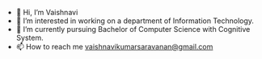 - 👋 Hi, I’m Vaishnavi
- 👀 I’m interested in working on a department of Information Technology.
- 🌱 I’m currently pursuing Bachelor of Computer Science with Cognitive System.
- 📫 How to reach me vaishnavikumarsaravanan@gmail.com

<!---
vaishnavi-saravanakumar/vaishnavi-saravanakumar is a ✨ special ✨ repository because its `README.md` (this file) appears on your GitHub profile.
You can click the Preview link to take a look at your changes.
--->
